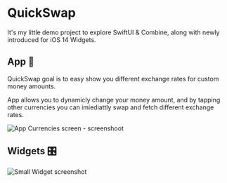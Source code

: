 # QuickSwap

It's my little demo project to explore SwiftUI & Combine, along with newly introduced for iOS 14 Widgets.

## App 📱

QuickSwap goal is to easy show you different exchange rates for custom money amounts.

App allows you to dynamicly change your money amount, and by tapping other currencies you can imiediattly swap and fetch different exchange rates.

![App Currencies screen - screenshoot](https://i.imgur.com/HgF2XqJ.png)
## Widgets 🎛

![Small Widget screenshot](https://imgur.com/a/MRMX0Yb)
